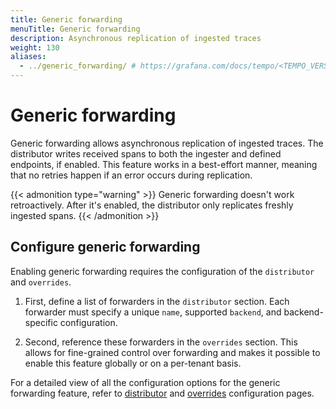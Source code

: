```yaml
---
title: Generic forwarding
menuTitle: Generic forwarding
description: Asynchronous replication of ingested traces
weight: 130
aliases:
  - ../generic_forwarding/ # https://grafana.com/docs/tempo/<TEMPO_VERSION>/operations/consistent_hash_ring/
---
```


# Generic forwarding

Generic forwarding allows asynchronous replication of ingested traces.
The distributor writes received spans to both the ingester and defined endpoints, if enabled.
This feature works in a best-effort manner, meaning that no retries happen if an error occurs during replication.

{{< admonition type="warning" >}}
Generic forwarding doesn't work retroactively. After it's enabled, the distributor only replicates freshly ingested spans.
{{< /admonition >}}

## Configure generic forwarding

Enabling generic forwarding requires the configuration of the `distributor` and `overrides`.

1. First, define a list of forwarders in the `distributor` section. Each forwarder must specify a unique `name`, supported `backend`, and backend-specific configuration.

1. Second, reference these forwarders in the `overrides` section. This allows for fine-grained control over forwarding and makes it possible to enable this feature globally or on a per-tenant basis.

For a detailed view of all the configuration options for the generic forwarding feature,  refer to [distributor](https://grafana.com/docs/tempo/<TEMPO_VERSION>/configuration/#distributor) and [overrides](https://grafana.com/docs/tempo/<TEMPO_VERSION>/configuration/#overrides) configuration pages.

